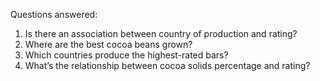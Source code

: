 Questions answered:

1. Is there an association between country of production and rating?
2. Where are the best cocoa beans grown?
3. Which countries produce the highest-rated bars?
4. What’s the relationship between cocoa solids percentage and rating?
